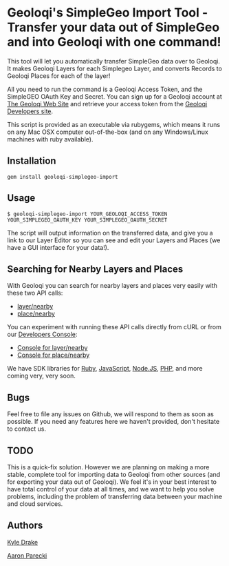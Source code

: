 # Geoloqi's SimpleGeo Import Tool - Transfer your data out of SimpleGeo and into Geoloqi with one command!
This tool will let you automatically transfer SimpleGeo data over to Geoloqi. It makes Geoloqi Layers for each Simplegeo Layer, and converts Records to Geoloqi Places for each of the layer!

All you need to run the command is a Geoloqi Access Token, and the SimpleGEO OAuth Key and Secret. You can sign up for a Geoloqi account at [The Geoloqi Web Site](https://geoloqi.com) and retrieve your access token from the [Geoloqi Developers site](https://developers.geoloqi.com).

This script is provided as an executable via rubygems, which means it runs on any Mac OSX computer out-of-the-box (and on any Windows/Linux machines with ruby available).

## Installation 
    gem install geoloqi-simplegeo-import
    
## Usage
    $ geoloqi-simplegeo-import YOUR_GEOLOQI_ACCESS_TOKEN YOUR_SIMPLEGEO_OAUTH_KEY YOUR_SIMPLEGEO_OAUTH_SECRET
    
The script will output information on the transferred data, and give you a link to our Layer Editor so you can see and edit your Layers and Places (we have a GUI interface for your data!).

## Searching for Nearby Layers and Places
With Geoloqi you can search for nearby layers and places very easily with these two API calls:

* [layer/nearby](https://developers.geoloqi.com/api/layer/nearby)
* [place/nearby](https://developers.geoloqi.com/api/place/nearby)

You can experiment with running these API calls directly from cURL or from our [Developers Console](https://developers.geoloqi.com):

* [Console for layer/nearby](https://developers.geoloqi.com/console?method=layer/nearby)
* [Console for place/nearby](https://developers.geoloqi.com/console?method=place/nearby)

We have SDK libraries for [Ruby](https://github.com/geoloqi/geoloqi-ruby), [JavaScript](https://github.com/geoloqi/geoloqi-js), [Node.JS](https://github.com/geoloqi/geoloqi-node), [PHP](https://github.com/geoloqi/geoloqi-sdk-php), and more coming very, very soon.

## Bugs
Feel free to file any issues on Github, we will respond to them as soon as possible. If you need any features here we haven't provided, don't hesitate to contact us.

## TODO
This is a quick-fix solution. However we are planning on making a more stable, complete tool for importing data to Geoloqi from other sources (and for exporting your data out of Geoloqi). We feel it's in your best interest to have total control of your data at all times, and we want to help you solve problems, including the problem of transferring data between your machine and cloud services.

## Authors
[Kyle Drake](https://github.com/kyledrake)

[Aaron Parecki](https://github.com/aaronpk)